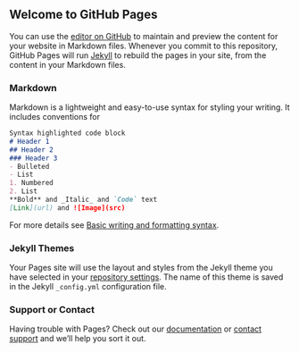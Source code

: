 ## Welcome to GitHub Pages
You can use the [editor on GitHub](https://github.com/devendrn/devendrn.github.io/edit/main/index.md) to maintain and preview the content for your website in Markdown files.
Whenever you commit to this repository, GitHub Pages will run [Jekyll](https://jekyllrb.com/) to rebuild the pages in your site, from the content in your Markdown files.
### Markdown
Markdown is a lightweight and easy-to-use syntax for styling your writing. It includes conventions for
```markdown
Syntax highlighted code block
# Header 1
## Header 2
### Header 3
- Bulleted
- List
1. Numbered
2. List
**Bold** and _Italic_ and `Code` text
[Link](url) and ![Image](src)
```
For more details see [Basic writing and formatting syntax](https://docs.github.com/en/github/writing-on-github/getting-started-with-writing-and-formatting-on-github/basic-writing-and-formatting-syntax).
### Jekyll Themes
Your Pages site will use the layout and styles from the Jekyll theme you have selected in your [repository settings](https://github.com/devendrn/devendrn.github.io/settings/pages). The name of this theme is saved in the Jekyll `_config.yml` configuration file.
### Support or Contact
Having trouble with Pages? Check out our [documentation](https://docs.github.com/categories/github-pages-basics/) or [contact support](https://support.github.com/contact) and we’ll help you sort it out.
